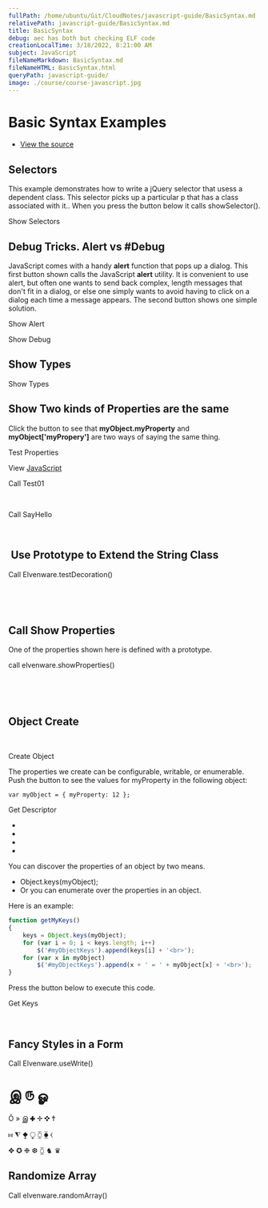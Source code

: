 ```yaml
---
fullPath: /home/ubuntu/Git/CloudNotes/javascript-guide/BasicSyntax.md
relativePath: javascript-guide/BasicSyntax.md
title: BasicSyntax
debug: aec has both but checking ELF code
creationLocalTime: 3/18/2022, 8:21:00 AM
subject: JavaScript
fileNameMarkdown: BasicSyntax.md
fileNameHTML: BasicSyntax.html
queryPath: javascript-guide/
image: ./course/course-javascript.jpg
---
```


<!-- toc -->
<!-- tocstop -->

Basic Syntax Examples
=====================

-   [View the source](/javascripts/dev-web/BasicSyntax02.js)

Selectors
---------

This example demonstrates how to write a jQuery selector that usess a
dependent class. This selector picks up a particular p that has a class
associated with it.. When you press the button below it calls
showSelector().



Show Selectors

Debug Tricks. Alert vs \#Debug
------------------------------

JavaScript comes with a handy **alert** function that pops up a dialog.
This first button shown calls the JavaScript **alert** utility. It is
convenient to use alert, but often one wants to send back complex,
length messages that don't fit in a dialog, or else one simply wants to
avoid having to click on a dialog each time a message appears. The
second button shows one simple solution.

Show Alert

Show Debug

Show Types
----------

Show Types

Show Two kinds of Properties are the same
-----------------------------------------

Click the button to see that **myObject.myProperty** and
**myObject['myPropery']** are two ways of saying the same thing.

Test Properties

View [JavaScript](/javascripts/dev-web/BasicSyntax02.js)

Call Test01

 

Call SayHello

 

 Use Prototype to Extend the String Class
-----------------------------------------

Call Elvenware.testDecoration()

 

 

Call Show Properties
--------------------

One of the properties shown here is defined with a prototype.

call elvenware.showProperties()

 

 

Object Create
-------------

 

Create Object

The properties we create can be configurable, writable, or enumerable.
Push the button to see the values for myProperty in the following
object:

``` {.code}
var myObject = { myProperty: 12 };
```

Get Descriptor

-    
-    
-    
-    

You can discover the properties of an object by two means.

-   Object.keys(myObject);
-   Or you can enumerate over the properties in an object.

Here is an example:

```javascript
function getMyKeys()
{
    keys = Object.keys(myObject);
    for (var i = 0; i < keys.length; i++)
        $('#myObjectKeys').append(keys[i] + '<br>');
    for (var x in myObject)
        $('#myObjectKeys').append(x + ' = ' + myObject[x] + '<br>');
} 
```

Press the button below to execute this code.

Get Keys

 

Fancy Styles in a Form
----------------------

Call Elvenware.useWrite()

இ ௫ ௐ
=====

Õ » இ ✚ ✛ ✜ ✝

⧦ ⧨ ⧪ ⧬ ⧮ ⧳ ⧼

✥ ✪ ❉ ❆ ⧮ ♞ ♛

Randomize Array
---------------

Call elvenware.randomArray()
